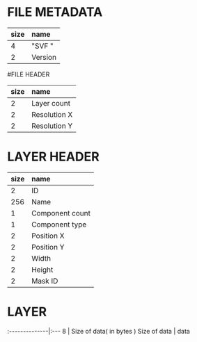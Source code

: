 # FILE METADATA
size|name  
:---|:---
  4 | "SVF "
  2 | Version
#FILE HEADER

size|name
:---|:---
  2 | Layer count
  2 | Resolution X
  2 | Resolution Y
  
# LAYER HEADER

size|name
:---|:---
  2 | ID
256 | Name
  1 | Component count
  1 | Component type
  2 | Position X
  2 | Position Y
  2 | Width
  2 | Height
  2 | Mask ID
  
# LAYER
:--------------|:---
  8            | Size of data( in bytes )
  Size of data | data 
